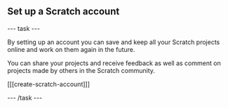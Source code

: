 ## Set up a Scratch account

--- task ---

By setting up an account you can save and keep all your Scratch projects online and work on them again in the future. 

You can share your projects and receive feedback as well as comment on projects made by others in the Scratch community.

[[[create-scratch-account]]]

--- /task ---
